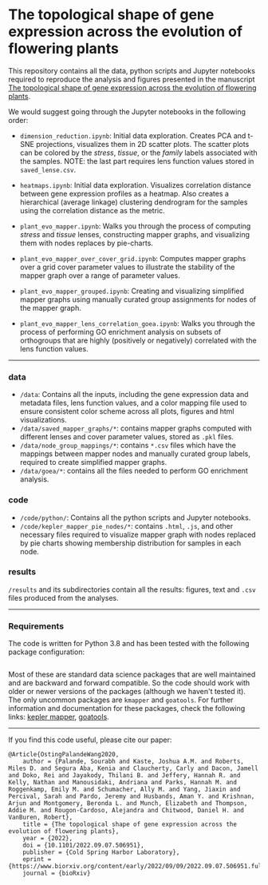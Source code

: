 # The topological shape of gene expression across the evolution of flowering plants

This repository contains all the data, python scripts and Jupyter notebooks required to reproduce the analysis and figures presented in the manuscript [The topological shape of gene expression across the evolution of flowering plants](https://www.biorxiv.org/content/10.1101/2022.09.07.506951v1).

We would suggest going through the Jupyter notebooks in the following order:

- `dimension_reduction.ipynb`: Initial data exploration. Creates PCA and t-SNE projections, visualizes them in 2D scatter plots. The scatter plots can be colored by the *stress*, *tissue*, or the *family* labels associated with the samples. NOTE: the last part requires lens function values stored in `saved_lense.csv`.

- `heatmaps.ipynb`: Initial data exploration. Visualizes correlation distance between gene expression profiles as a heatmap. Also creates a hierarchical (average linkage) clustering dendrogram for the samples using the correlation distance as the metric.

- `plant_evo_mapper.ipynb`: Walks you through the process of computing *stress* and *tissue* lenses, constructing mapper graphs, and visualizing them with nodes replaces by pie-charts.
- `plant_evo_mapper_over_cover_grid.ipynb`: Computes mapper graphs over a grid cover parameter values to illustrate the stability of the mapper graph over a range of parameter values.
- `plant_evo_mapper_grouped.ipynb`: Creating and visualizing simplified mapper graphs using manually curated group assignments for nodes of the mapper graph.
- `plant_evo_mapper_lens_correlation_goea.ipynb`: Walks you through the process of performing GO enrichment analysis on subsets of orthogroups that are highly (positively or negatively) correlated with the lens function values.

<hr>

### data
- `/data`: Contains all the inputs, including the gene expression data and metadata files, lens function values, and a color mapping file used to ensure consistent color scheme across all plots, figures and html visualizations.
- `/data/saved_mapper_graphs/*`: contains mapper graphs computed with different lenses and cover parameter values, stored as `.pkl` files.
- `/data/node_group_mappings/*`: contains `*.csv` files which have the mappings between mapper nodes and manually curated group labels, required to create simplified mapper graphs.
- `/data/goea/*`: contains all the files needed to perform GO enrichment analysis.

### code
- `/code/python/`: Contains all the python scripts and Jupyter notebooks.
- `/code/kepler_mapper_pie_nodes/*`: contains `.html`, `.js`, and other necessary files required to visualize mapper graph with nodes replaced by pie charts showing membership distribution for samples in each node.

### results
`/results` and its subdirectories contain all the results: figures, text and `.csv` files produced from the analyses.

<hr>

### Requirements
The code is written for Python 3.8 and has been tested with the following package configuration:

```

```

Most of these are standard data science packages that are well maintained and are backward and forward compatible. So the code should work with older or newer versions of the packages (although we haven't tested it).
The only uncommon packages are `kmapper` and `goatools`. For further information and documentation for these packages, check the following links: [kepler mapper](https://kepler-mapper.scikit-tda.org/en/latest/), [goatools](https://pypi.org/project/goatools/).

<hr>

If you find this code useful, please cite our paper:

```
@Article{OstingPalandeWang2020,
	author = {Palande, Sourabh and Kaste, Joshua A.M. and Roberts, Miles D. and Segura Aba, Kenia and Claucherty, Carly and Dacon, Jamell and Doko, Rei and Jayakody, Thilani B. and Jeffery, Hannah R. and Kelly, Nathan and Manousidaki, Andriana and Parks, Hannah M. and Roggenkamp, Emily M. and Schumacher, Ally M. and Yang, Jiaxin and Percival, Sarah and Pardo, Jeremy and Husbands, Aman Y. and Krishnan, Arjun and Montgomery, Beronda L. and Munch, Elizabeth and Thompson, Addie M. and Rougon-Cardoso, Alejandra and Chitwood, Daniel H. and VanBuren, Robert},
	title = {The topological shape of gene expression across the evolution of flowering plants},
	year = {2022},
	doi = {10.1101/2022.09.07.506951},
	publisher = {Cold Spring Harbor Laboratory},
	eprint = {https://www.biorxiv.org/content/early/2022/09/09/2022.09.07.506951.full.pdf},
	journal = {bioRxiv}
```
